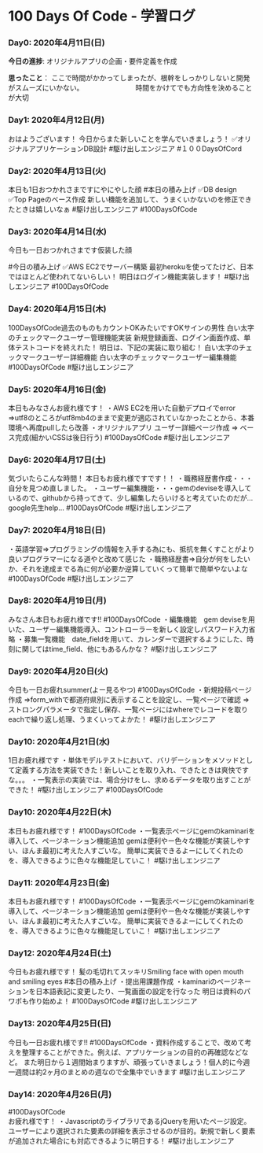 # 100 Days Of Code - 学習ログ

### Day0: 2020年4月11日(日)

**今日の進捗**: オリジナルアプリの企画・要件定義を作成

**思ったこと**： ここで時間がかかってしまったが、根幹をしっかりしないと開発がスムーズにいかない。
　　　　　　　 時間をかけてでも方向性を決めることが大切
        

### Day1: 2020年4月12日(月)
おはようございます！
今日からまた新しいことを学んでいきましょう！
✅オリジナルアプリケーションDB設計
#駆け出しエンジニア
#１００DaysOfCord

### Day2: 2020年4月13日(火)
本日も1日おつかれさまですにやにやした顔
#本日の積み上げ
✅DB design 
✅Top Pageのベース作成
新しい機能を追加して、うまくいかないのを修正できたときは嬉しいなぁ
#駆け出しエンジニア
#100DaysOfCode

### Day3: 2020年4月14日(水)
今日も一日おつかれさまです仮装した顔

#今日の積み上げ 
✅AWS EC2でサーバー構築
最初herokuを使ってたけど、日本ではほとんど使われてないらしい！
明日はログイン機能実装します！
#駆け出しエンジニア
#100DaysOfCode

### Day4: 2020年4月15日(木)
100DaysOfCode過去のものもカウントOKみたいですOKサインの男性
白い太字のチェックマークユーザー管理機能実装
新規登録画面、ログイン画面作成、単体テストコードを終えれた！
明日は、下記の実装に取り組む！
白い太字のチェックマークユーザー詳細機能
白い太字のチェックマークユーザー編集機能
#100DaysOfCode 
#駆け出しエンジニア

### Day5: 2020年4月16日(金)
本日もみなさんお疲れ様です！
・AWS EC2を用いた自動デプロイでerror ⇒utf8のところがutf8mb4のままで変更が適応されていなかったことから、本番環境へ再度pullしたら改善
・オリジナルアプリ ユーザー詳細ページ作成 ⇒ ベース完成(細かいCSSは後日行う)
#100DaysOfCode 
#駆け出しエンジニア


### Day6: 2020年4月17日(土)
気づいたらこんな時間！
本日もお疲れ様ですです！！
・職務経歴書作成・・・自分を見つめ直しました。
・ユーザー編集機能・・・gemのdeviseを導入しているので、githubから持ってきて、少し編集したらいけると考えていたのだが…google先生help...
#100DaysOfCode 
#駆け出しエンジニア

### Day7: 2020年4月18日(日)
・英語学習⇒プログラミングの情報を入手する為にも、抵抗を無くすことがより良いプログラマーになる道やと改めて感じた
・職務経歴書⇒自分が何をしたいか、それを達成までる為に何が必要か逆算していくって簡単で簡単やないよな
#100DaysOfCode 
#駆け出しエンジニア


### Day8: 2020年4月19日(月)
みなさん本日もお疲れ様です!!
#100DaysOfCode 
・編集機能　gem deviseを用いた、ユーザー編集機能導入、コントローラーを新しく設定しパスワード入力省略
・募集一覧機能　date_fieldを用いて、カレンダーで選択するようにした、時刻に関してはtime_field、他にもあるんかな？
#駆け出しエンジニア

### Day9: 2020年4月20日(火)
今日も一日お疲れsummer(よー見るやつ)
#100DaysOfCode 
・新規投稿ページ作成
⇒form_withで都道府県別に表示することを設定し、一覧ページで確認
⇒ストロングパラメータで指定し保存、一覧ページにはwhereでレコードを取りeachで繰り返し処理、うまくいってよかた！
#駆け出しエンジニア


### Day10: 2020年4月21日(水)
1日お疲れ様です 
・単体モデルテストにおいて、バリデーションをメソッドとして定義する方法を実装できた！新しいことを取り入れ、できたときは爽快ですな。。。
・一覧表示の実装では、場合分けをし、求めるデータを取り出すことができた！
#駆け出しエンジニア #100DaysOfCode

### Day10: 2020年4月22日(木)
本日もお疲れ様です！
#100DaysOfCode
・一覧表示ページにgemのkaminariを導入して、ページネーション機能追加
gemは便利やー色々な機能が実装しやすい、ほんま最初に考えた人すごいな。
簡単に実装できるよーにしてくれたのを、導入できるように色々な機能足していこ！
#駆け出しエンジニア

### Day11: 2020年4月23日(金)
本日もお疲れ様です！
#100DaysOfCode
・一覧表示ページにgemのkaminariを導入して、ページネーション機能追加
gemは便利やー色々な機能が実装しやすい、ほんま最初に考えた人すごいな。
簡単に実装できるよーにしてくれたのを、導入できるように色々な機能足していこ！
#駆け出しエンジニア

### Day12: 2020年4月24日(土)
今日もお疲れ様です！
髪の毛切れてスッキリSmiling face with open mouth and smiling eyes
#本日の積み上げ 
・提出用課題作成
・kaminariのページネーションを日本語表記に変更したり、一覧画面の設定を行なった
明日は資料のパワポも作り始めよ！
#100DaysOfCode
#駆け出しエンジニア

### Day13: 2020年4月25日(日)
今日も一日お疲れ様です!!
#100DaysOfCode
・資料作成することで、改めて考えを整理することができた。例えば、アプリケーションの目的の再確認などなど。
また明日から１週間始まりますが、頑張っていきましょう！個人的に今週一週間は約2ヶ月のまとめの週なので全集中でいきます
#駆け出しエンジニア

### Day14: 2020年4月26日(月)
#100DaysOfCode  
お疲れ様です！
・JavascriptのライブラリであるjQueryを用いたページ設定。ユーザーにより選択された要素の詳細を表示させるのが目的。新規で新しく要素が追加された場合にも対応できるように明日する！
#駆け出しエンジニア
